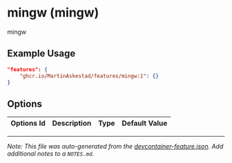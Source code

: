 
# mingw (mingw)

mingw

## Example Usage

```json
"features": {
    "ghcr.io/MartinAskestad/features/mingw:1": {}
}
```

## Options

| Options Id | Description | Type | Default Value |
|-----|-----|-----|-----|




---

_Note: This file was auto-generated from the [devcontainer-feature.json](https://github.com/MartinAskestad/features/blob/main/src/mingw/devcontainer-feature.json).  Add additional notes to a `NOTES.md`._
